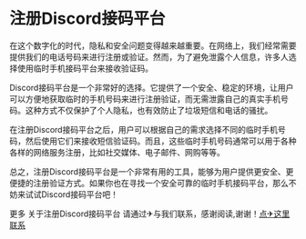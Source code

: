 # 注册Discord接码平台

在这个数字化的时代，隐私和安全问题变得越来越重要。在网络上，我们经常需要提供我们的电话号码来进行注册或验证。然而，为了避免泄露个人信息，许多人选择使用临时手机接码平台来接收验证码。

Discord接码平台是一个非常好的选择。它提供了一个安全、稳定的环境，让用户可以方便地获取临时的手机号码来进行注册验证，而无需泄露自己的真实手机号码。这种方式不仅保护了个人隐私，也有效防止了垃圾短信和电话的骚扰。

在注册Discord接码平台之后，用户可以根据自己的需求选择不同的临时手机号码，然后使用它们来接收短信验证码。而且，这些临时手机号码通常可以用于各种各样的网络服务注册，比如社交媒体、电子邮件、网购等等。

总之，注册Discord接码平台是一个非常有用的工具，能够为用户提供更安全、更便捷的注册验证方式。如果你也在寻找一个安全可靠的临时手机接码平台，那么不妨来试试Discord接码平台吧！

更多 关于注册Discord接码平台 请通过✈与我们联系，感谢阅读,谢谢！[点✈这里联系](https://sms.k02.cc)